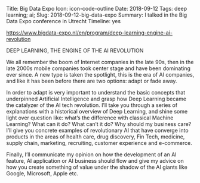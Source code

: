 Title: Big Data Expo
Icon: icon-code-outline
Date: 2018-09-12
Tags: deep learning; ai;
Slug: 2018-09-12-big-data-expo
Summary: I talked in the Big Data Expo conference in Utrecht
Timeline: yes


https://www.bigdata-expo.nl/en/program/deep-learning-engine-ai-revolution

DEEP LEARNING, THE ENGINE OF THE AI REVOLUTION

We all remember the boom of Internet companies in the late 90s, then in the late 2000s mobile companies took center stage and have been dominating ever since. A new type is taken the spotlight, this is the era of AI companies, and like it has been before there are two options: adapt or fade away.

In order to adapt is very important to understand the basic concepts that underpinned Artificial Intelligence and grasp how Deep Learning became the catalyzer of the AI tech revolution.
I’ll take you through a series of explanations with a historical overview of Deep Learning, and shine some light over question like: what’s the difference with classical Machine Learning? What can it do? What can’t it do? Why should my business care?
I’ll give you concrete examples of revolutionary AI that have converge into products in the areas of  health care, drug discovery, Fin Tech, medicine, supply chain, marketing, recruiting, customer experience and e-commerce.

Finally, I’ll communicate my opinion on how the development of an AI feature, AI application or AI business should flow and give my advice on how you create something of value under the shadow of the AI giants like Google, Microsoft, Apple etc.
